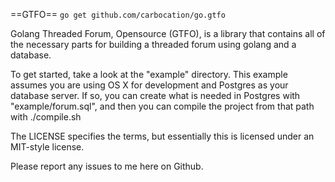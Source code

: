 ==GTFO==
`go get github.com/carbocation/go.gtfo`

Golang Threaded Forum, Opensource (GTFO), is a library that contains all of the 
necessary parts for building a threaded forum using golang and a 
database.

To get started, take a look at the "example" directory. This example assumes
you are using OS X for development and Postgres as your database server. If so, 
you can create what is needed in Postgres with "example/forum.sql", and then 
you can compile the project from that path with ./compile.sh

The LICENSE specifies the terms, but essentially this is licensed under an MIT-style license.

Please report any issues to me here on Github.